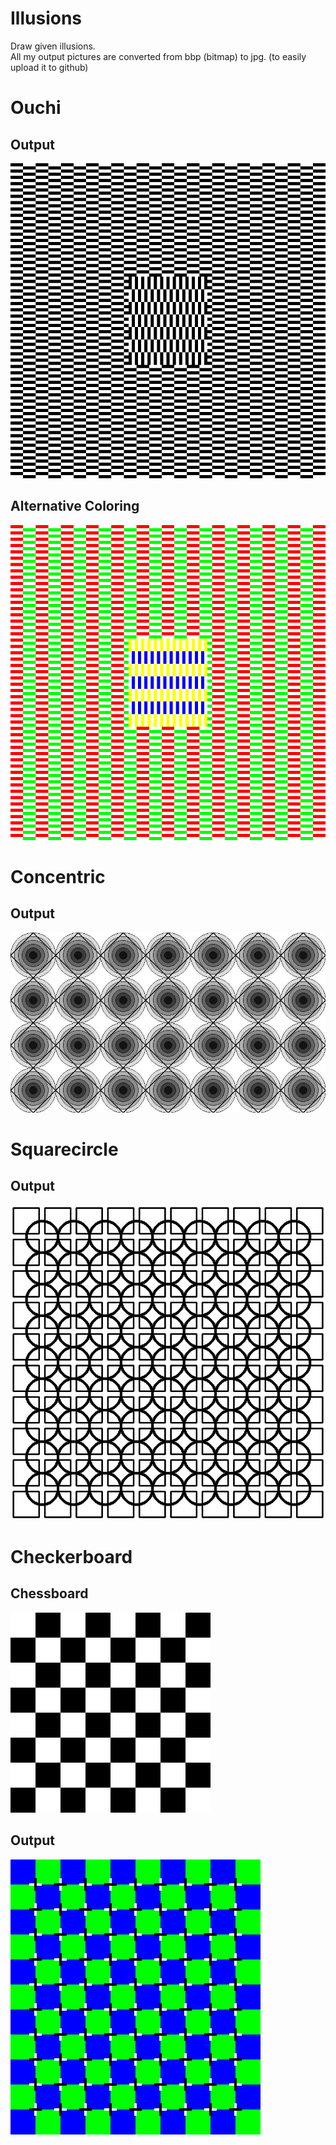 # Illusions
Draw given illusions.  
All my output pictures are converted from bbp (bitmap) to jpg. (to easily upload it to github)

# Ouchi
## Output 
![Output Ouchi](./img/ouchi.jpg)
## Alternative Coloring
![Alternative Ouchi](./img/alt-ouchi.jpg)
# Concentric
## Output
![Output Concentric](./img/concentric.jpg)
# Squarecircle
## Output
![Output Squarecircle](./img/squarecircle.jpg)
# Checkerboard 
## Chessboard
![Output Chessboard](./img/chessboard.jpg)
## Output
![Output Checkerboard](./img/checkerboard.jpg)